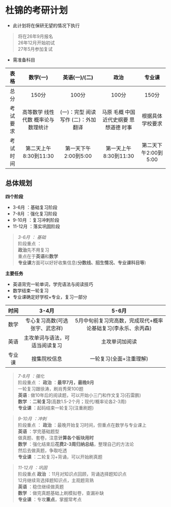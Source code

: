 # 杜锦的考研计划  
* 此计划将在保研无望的情况下执行  
> 将在26年9月报名  
26年12月开始初试  
27年5月参加复试  

* 需准备科目 

| 表格 | 数学(一) | 英语(一)/(二) | 政治 | 专业课 |  
| :-: | :-: | :-: | :-: | :-: |  
| 总分 | 150分 | 100分 | 100分 | 150分 |  
|考试要求|高等数学 线性代数  概率论与数理统计|(一)：完型 阅读 写作 (二)：外加翻译|马原 毛概 中国近代史纲要 思想道德 时事|根据具体学校要求|  
|考试时间|第二天上午8:30到11:30|第一天下午2:00到5:00|第一天上午8:30到11:30|第二天下午2:00到5:00|  

## 总体规划  
**四个阶段**  

* 3-6月 ：基础复习阶段  
* 7-8月 ：强化复习阶段  
* 9-10月 ：复习冲刺阶段  
* 11-12月 ：落实巩固阶段  

> *3-6月 ： 基础*  
阶段重点 ：  
**政治**先不用复习  
重点在于**英语**和**数学**  
**专业课**方面可以好好收集信息(**分数线、招生情况、专业课科目等**)  

**主要任务**  

* 英语背完一轮单词，学完语法与阅读技巧  
* 数学结束一轮复习  
* 专业课确定好学校+专业，复习一部分  

|时间|3-4月|5-6月|  
| :-: | :-: | :-: |  
|数学|专心复习高数(可选张宇、武忠祥)|5月中旬前复习完高数，完成现代+概率论基础复习(李永乐、余丙森)|  
|英语|主攻单词与语法，可适当阅读复习|主攻单词加阅读|  
|专业课|搜集院校信息|一轮复习(全面+注重理解)|  

> *7-8月 ：强化*  
阶段重点 ：
**政治** ：**最早7月，最晚9月**  
一轮复习跟徐涛，刷肖秀荣100题  
**英语** : 做10年后的阅读题，可以开始小三门和作文复习(石雷鹏)  
**数学** ：**二轮复习**(高数1.5-2个月；现代/概率论各2-3周)  
**专业课** ：起码结束一轮复习(注重刷题)  

> *9-10月 ：冲刺*  
阶段重点 ：
**政治** ：最晚开始复习时间，但重点在数学与专业课上  
**英语** ：学完基础题型  
做真题、套卷，注意**计算各个板块用时**  
**数学** ：强化结束后**花费2-3周归纳总结**，整理自己的方法论  
然后去做真题，争取吃透  
**专业课** ：二轮复习+背诵，可以开始刷真题  

> *11-12月 ：巩固*  
阶段重点
**政治** ：11月对知识点回顾，背诵选择题知识点  
12月继续背选择题知识点，主观题背熟  
**英语** ：稳住继续做真题  
**数学** ：做完真题基础上刷模拟卷，查漏补缺  
**专业课** ：专攻**重点**，掌握常考点